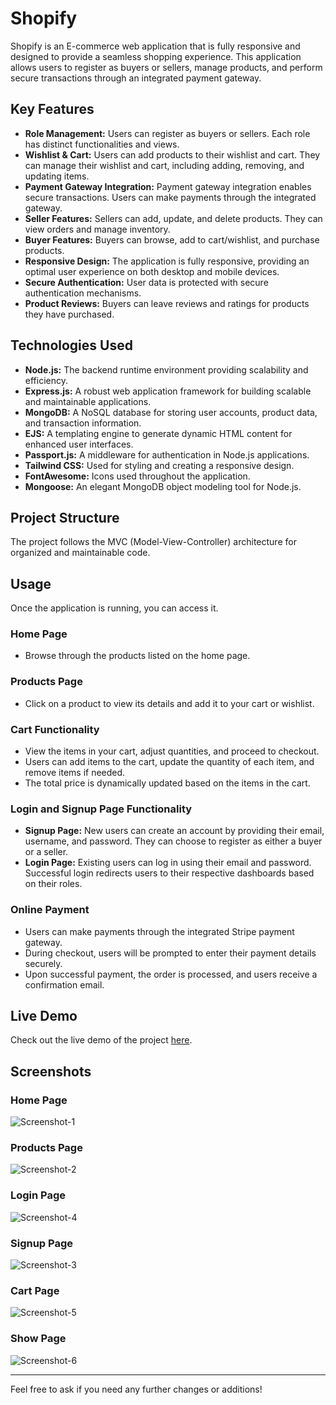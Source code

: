 # Shopify

Shopify is an E-commerce web application that is fully responsive and designed to provide a seamless shopping experience. This application allows users to register as buyers or sellers, manage products, and perform secure transactions through an integrated payment gateway.

## Key Features

- **Role Management:** Users can register as buyers or sellers. Each role has distinct functionalities and views.
- **Wishlist & Cart:** Users can add products to their wishlist and cart. They can manage their wishlist and cart, including adding, removing, and updating items.
- **Payment Gateway Integration:** Payment gateway integration enables secure transactions. Users can make payments through the integrated gateway.
- **Seller Features:** Sellers can add, update, and delete products. They can view orders and manage inventory.
- **Buyer Features:** Buyers can browse, add to cart/wishlist, and purchase products.
- **Responsive Design:** The application is fully responsive, providing an optimal user experience on both desktop and mobile devices.
- **Secure Authentication:** User data is protected with secure authentication mechanisms.
- **Product Reviews:** Buyers can leave reviews and ratings for products they have purchased.

## Technologies Used

- **Node.js:** The backend runtime environment providing scalability and efficiency.
- **Express.js:** A robust web application framework for building scalable and maintainable applications.
- **MongoDB:** A NoSQL database for storing user accounts, product data, and transaction information.
- **EJS:** A templating engine to generate dynamic HTML content for enhanced user interfaces.
- **Passport.js:** A middleware for authentication in Node.js applications.
- **Tailwind CSS:** Used for styling and creating a responsive design.
- **FontAwesome:** Icons used throughout the application.
- **Mongoose:** An elegant MongoDB object modeling tool for Node.js.

## Project Structure

The project follows the MVC (Model-View-Controller) architecture for organized and maintainable code.

## Usage

Once the application is running, you can access it. 

### Home Page
- Browse through the products listed on the home page.

### Products Page
- Click on a product to view its details and add it to your cart or wishlist.

### Cart Functionality
- View the items in your cart, adjust quantities, and proceed to checkout.
- Users can add items to the cart, update the quantity of each item, and remove items if needed.
- The total price is dynamically updated based on the items in the cart.

### Login and Signup Page Functionality
- **Signup Page:** New users can create an account by providing their email, username, and password. They can choose to register as either a buyer or a seller.
- **Login Page:** Existing users can log in using their email and password. Successful login redirects users to their respective dashboards based on their roles.

### Online Payment
- Users can make payments through the integrated Stripe payment gateway.
- During checkout, users will be prompted to enter their payment details securely.
- Upon successful payment, the order is processed, and users receive a confirmation email.

## Live Demo

Check out the live demo of the project [here](https://shopify-ecommerce-web-application.onrender.com).

## Screenshots

### Home Page
![Screenshot-1](https://github.com/IntjarMansuri/Shopify-Ecommerce-Web-Application/assets/139264242/79c27ea5-f748-46a8-8828-1611a6058451)

### Products Page
![Screenshot-2](https://github.com/IntjarMansuri/Shopify-Ecommerce-Web-Application/assets/139264242/21e453c2-3aa8-489e-86d9-b428b1b456fc)

### Login Page
![Screenshot-4](https://github.com/IntjarMansuri/Shopify-Ecommerce-Web-Application/assets/139264242/398a7fd5-9594-4afd-bc23-60455e629ab3)

### Signup Page
![Screenshot-3](https://github.com/IntjarMansuri/Shopify-Ecommerce-Web-Application/assets/139264242/ff214291-d8ce-4184-ba50-52ec8d9d0ce2)

### Cart Page
![Screenshot-5](https://github.com/IntjarMansuri/Shopify-Ecommerce-Web-Application/assets/139264242/00d96d55-7e1c-4aa7-b63f-7f4c29f09c24)

### Show Page
![Screenshot-6](https://github.com/IntjarMansuri/Shopify-Ecommerce-Web-Application/assets/139264242/15969889-f1a6-4794-8c95-29cdf124b9a2)

---
Feel free to ask if you need any further changes or additions!
